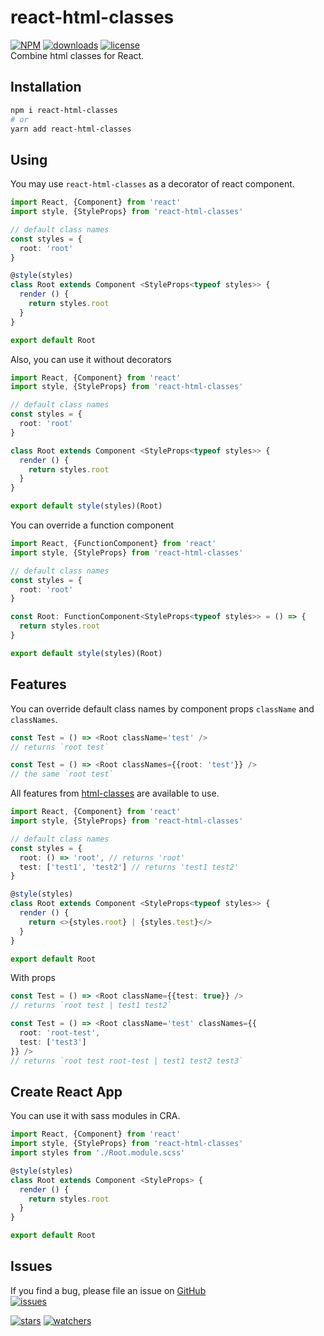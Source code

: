 # react-html-classes
[![NPM](https://img.shields.io/npm/v/react-html-classes.svg)](https://www.npmjs.com/package/react-html-classes)
[![downloads](https://img.shields.io/npm/dm/react-html-classes.svg)](https://www.npmjs.com/package/react-html-classes)
[![license](https://img.shields.io/npm/l/html-classes)](https://github.com/d8corp/react-html-classes/blob/master/LICENSE)  
Combine html classes for React.
## Installation
```bash
npm i react-html-classes
# or
yarn add react-html-classes
```
## Using
You may use `react-html-classes` as a decorator of react component.
```typescript jsx
import React, {Component} from 'react'
import style, {StyleProps} from 'react-html-classes'

// default class names
const styles = {
  root: 'root'
}

@style(styles)
class Root extends Component <StyleProps<typeof styles>> {
  render () {
    return styles.root
  }
}

export default Root
```
Also, you can use it without decorators
```typescript jsx
import React, {Component} from 'react'
import style, {StyleProps} from 'react-html-classes'

// default class names
const styles = {
  root: 'root'
}

class Root extends Component <StyleProps<typeof styles>> {
  render () {
    return styles.root
  }
}

export default style(styles)(Root)
```
You can override a function component
```typescript jsx
import React, {FunctionComponent} from 'react'
import style, {StyleProps} from 'react-html-classes'

// default class names
const styles = {
  root: 'root'
}

const Root: FunctionComponent<StyleProps<typeof styles>> = () => {
  return styles.root
}

export default style(styles)(Root)
```
## Features
You can override default class names by component props `className` and `classNames`.
```typescript jsx
const Test = () => <Root className='test' />
// returns `root test`

const Test = () => <Root classNames={{root: 'test'}} />
// the same `root test`
```
All features from [html-classes](https://www.npmjs.com/package/html-classes) are available to use.
```typescript jsx
import React, {Component} from 'react'
import style, {StyleProps} from 'react-html-classes'

// default class names
const styles = {
  root: () => 'root', // returns 'root'
  test: ['test1', 'test2'] // returns 'test1 test2'
}

@style(styles)
class Root extends Component <StyleProps<typeof styles>> {
  render () {
    return <>{styles.root} | {styles.test}</>
  }
}

export default Root
```
With props
```typescript jsx
const Test = () => <Root className={{test: true}} />
// returns `root test | test1 test2`

const Test = () => <Root className='test' classNames={{
  root: 'root-test',
  test: ['test3']
}} />
// returns `root test root-test | test1 test2 test3`
```
## Create React App
You can use it with sass modules in CRA.
```typescript jsx
import React, {Component} from 'react'
import style, {StyleProps} from 'react-html-classes'
import styles from './Root.module.scss'

@style(styles)
class Root extends Component <StyleProps> {
  render () {
    return styles.root
  }
}

export default Root
```
## Issues
If you find a bug, please file an issue on [GitHub](https://github.com/d8corp/react-html-classes/issues)  
[![issues](https://img.shields.io/github/issues-raw/d8corp/react-html-classes)](https://github.com/d8corp/react-html-classes/issues)  
 
[![stars](https://img.shields.io/github/stars/d8corp/react-html-classes?style=social)](https://github.com/d8corp/react-html-classes)
[![watchers](https://img.shields.io/github/watchers/d8corp/react-html-classes?style=social)](https://github.com/d8corp/react-html-classes)
